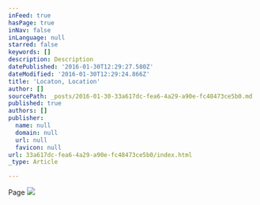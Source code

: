 ```yaml
---
inFeed: true
hasPage: true
inNav: false
inLanguage: null
starred: false
keywords: []
description: Description
datePublished: '2016-01-30T12:29:27.580Z'
dateModified: '2016-01-30T12:29:24.866Z'
title: 'Locaton, Location'
author: []
sourcePath: _posts/2016-01-30-33a617dc-fea6-4a29-a90e-fc48473ce5b0.md
published: true
authors: []
publisher:
  name: null
  domain: null
  url: null
  favicon: null
url: 33a617dc-fea6-4a29-a90e-fc48473ce5b0/index.html
_type: Article

---
```

Page
![](https://the-grid-user-content.s3-us-west-2.amazonaws.com/925cf604-af28-4e2f-b7bc-0c24293c7b2e.jpg)